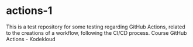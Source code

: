 # actions-1

This is a test repository for some testing regarding GitHub Actions, related to the creations of a workflow, following the CI/CD process.
Course GitHub Actions - Kodekloud

